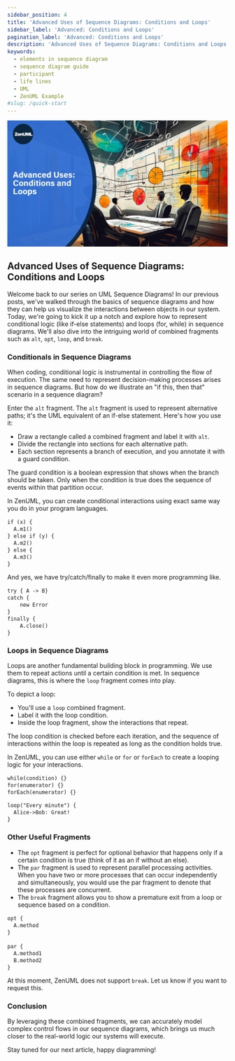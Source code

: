 ```yaml
---
sidebar_position: 4
title: 'Advanced Uses of Sequence Diagrams: Conditions and Loops'
sidebar_label: 'Advanced: Conditions and Loops'
pagination_label: 'Advanced: Conditions and Loops'
description: 'Advanced Uses of Sequence Diagrams: Conditions and Loops'
keywords:
  - elements in sequence diagram
  - sequence diagram guide
  - participant
  - life lines
  - UML
  - ZenUML Example
#slug: /quick-start
---
```


![](../../static/img/docs/tutorials/04-condition-loops.jpeg)

## Advanced Uses of Sequence Diagrams: Conditions and Loops

Welcome back to our series on UML Sequence Diagrams! In our previous posts, we've walked through the basics of sequence diagrams and how they can help us visualize the interactions between objects in our system. Today, we're going to kick it up a notch and explore how to represent conditional logic (like if-else statements) and loops (for, while) in sequence diagrams. We'll also dive into the intriguing world of combined fragments such as `alt`, `opt`, `loop`, and `break`.

### Conditionals in Sequence Diagrams

When coding, conditional logic is instrumental in controlling the flow of execution. The same need to represent decision-making processes arises in sequence diagrams. But how do we illustrate an "if this, then that" scenario in a sequence diagram?

Enter the `alt` fragment. The `alt` fragment is used to represent alternative paths; it's the UML equivalent of an if-else statement. Here's how you use it:

- Draw a rectangle called a combined fragment and label it with `alt`.
- Divide the rectangle into sections for each alternative path.
- Each section represents a branch of execution, and you annotate it with a guard condition.

The guard condition is a boolean expression that shows when the branch should be taken. Only when the condition is true does the sequence of events within that partition occur.

In ZenUML, you can create conditional interactions using exact same way you do in your program languages.

```zenuml title=condition if
if (x) {
  A.m1()
} else if (y) {
  A.m2()
} else {
  A.m3()
}
```

And yes, we have try/catch/finally to make it even more programming like.

```zenuml title=try catch finally
try { A -> B}
catch {
    new Error
}
finally {
    A.close()
}
```

### Loops in Sequence Diagrams

Loops are another fundamental building block in programming. We use them to repeat actions until a certain condition is met. In sequence diagrams, this is where the `loop` fragment comes into play.

To depict a loop:

- You'll use a `loop` combined fragment.
- Label it with the loop condition.
- Inside the loop fragment, show the interactions that repeat.

The loop condition is checked before each iteration, and the sequence of interactions within the loop is repeated as long as the condition holds true.

In ZenUML, you can use either `while` or `for` or `forEach` to create a looping logic for your interactions.

```title=Example Code
while(condition) {}
for(enumerator) {}
forEach(enumerator) {}
```

```zenuml title=Loop
loop("Every minute") {
  Alice->Bob: Great!
}
```

### Other Useful Fragments

- The `opt` fragment is perfect for optional behavior that happens only if a certain condition is true (think of it as an if without an else).
- The `par` fragment is used to represent parallel processing activities. When you have two or more processes that can occur independently and simultaneously, you would use the par fragment to denote that these processes are concurrent.
- The `break` fragment allows you to show a premature exit from a loop or sequence based on a condition.

```zenuml title=opt and par
opt {
  A.method
}

par {
  A.method1
  B.method2
}
```

At this moment, ZenUML does not support `break`. Let us know if you want to request this.

### Conclusion

By leveraging these combined fragments, we can accurately model complex control flows in our sequence diagrams, which brings us much closer to the real-world logic our systems will execute.

Stay tuned for our next article, happy diagramming!
